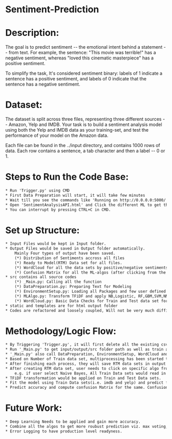 Sentiment-Prediction
=======================

# Description:

The goal is to predict sentiment -- the emotional intent behind a statement -- from text. 
For example, the sentence: "This movie was terrible!" has a negative sentiment, 
whereas "loved this cinematic masterpiece" has a positive sentiment.

To simplify the task, It's considered sentiment binary: labels of 1 indicate a sentence has a positive sentiment, and 
labels of 0 indicate that the sentence has a negative sentiment.

# Dataset:

The dataset is split across three files, representing three different sources -- Amazon, Yelp and IMDB. 
Your task is to build a sentiment analysis model using both the Yelp and IMDB data as your training-set, 
and test the performance of your model on the Amazon data.

Each file can be found in the ../input directory, and contains 1000 rows of data. Each row contains a sentence, a tab character and then a label -- 0 or 1.

# Steps to Run the Code Base:
```xml
* Run 'Trigger.py' using CMD
* First Data Preparation will start, it will take few minutes
* Wait till you see the commands like 'Running on http://0.0.0.0:5000/ (Press CTRL+C to quit)'
* Open 'SentimentAnalysisAPI.html' and Click the different ML to get the scores.
* You can interrupt by pressing CTRL+C in CMD.
```

# Set up Structure:
```xml
* Input Files would be kept in Input folder.
* Output Files would be saved in Output folder automatically.
	Mainly Four types of output have been saved.
	(*) Distribution of Sentiments accross all files
	(*) Ready to Model(RTM) Data set for all files.
	(*) WordCloud for all the data sets by positive/negative sentiments
	(*) Confusion Matrix for all the ML-algos (after clicking from the UI)
* src contains all source codes
	(*) _Main.py: Calling all the function
	(*) DataPreparation.py: Preparing Text for Modeling
	(*) EnvironmentSetup.py: Loading all Packages and few user defined function.
	(*) MLAlgo.py: Transform TFiDF and apply NB,Logistic, RF,GBM,SVM,NNet for prediction
	(*) WordCloud.py: Basic Data Checks for Train and Test data set for +/- sentiments.
* static and templates are for html output folder
* Codes are refactored and loosely coupled, Will not be very much difficult to change into another language for a specific module. 
```

# Methodology/Logic Flow:
```xml
* By Triggering 'Trigger.py', it will first delete all the existing csv and pdf outputs present in output folder.
* Run '_Main.py' to get input/output/src folder path as well as train and test data set names.
* '_Main.py' also call DataPreparation, EnvironmentSetup, WordCloud and MLAlgo python codes.
* Based on Number of Train data set, multiprocessing has been started to prepare RTM data set. In this exercise, three process would be triggered i.e. for imdb, yelp and Amazon each.
* After finishing each process, they will save RTM data sets in output folder and also save wordcloud separately for +/- sentiments.
* After creating RTM data set, user needs to click on specific algo from UI to get the predictive answer. Howerver, the process would be same for all the algos.
	e.g. if user select Naive Bayes, All Train Data sets would read in python memory and append all into a single data set. Test Data set also read at the same time.
* TFiDF transformation would be applied on Train and Test Data sets.
* Fit the model using Train Data sets(i.e. imdb and yelp) and predict for the Test Data set(i.e.Amazon)
* Predict accuracy and compute confusion Matrix for the same. Confusion matrix will be saved in Output folder.
```
	
# Future Work:
```xml
* Deep Learning Needs to be applied and gain more accuracy.
* Combine all the algos to get more roubust prediction viz. max voting, Stacking etc.
* Error Logging to have production level readyness.
```